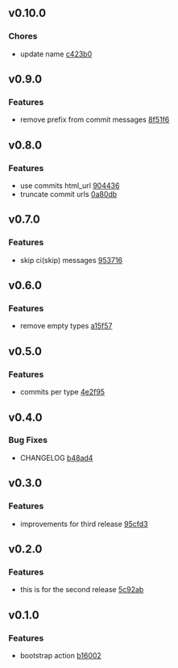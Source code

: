 
## v0.10.0

### Chores
- update name [c423b0](https://github.com/meetic-julienneuhart/e2p-create-release-action/commit/c423b0b9ab3f59788a1ad4a3187075623a7a685d)

## v0.9.0

### Features
- remove prefix from commit messages [8f51f6](https://github.com/meetic-julienneuhart/e2p-create-release-action/commit/8f51f6dad4551da89017a617da6e0914066d4c06)

## v0.8.0

### Features
- use commits html_url [904436](https://github.com/meetic-julienneuhart/e2p-create-release-action/commit/904436afed80ebbb3ad1dab60b01c6e4df75805e)
- truncate commit urls [0a80db](https://github.com/meetic-julienneuhart/e2p-create-release-action/commit/0a80db905b6429a1f4b2d1b417e9ac7c6854b6df)

## v0.7.0

### Features
- skip ci(skip) messages [953716](https://github.com/meetic-julienneuhart/e2p-create-release-action/commit/9537165e41a7f78c336a40922ed9d76b8992d856)

## v0.6.0

### Features
- remove empty types [a15f57](https://github.com/meetic-julienneuhart/e2p-create-release-action/commit/a15f577269d73076798784bc3b9f260de4dbe42c)

## v0.5.0

### Features
- commits per type [4e2f95](https://github.com/meetic-julienneuhart/e2p-create-release-action/commit/4e2f953dc8d211e9ea68c1f75fdd27187e83b7b8)

## v0.4.0

### Bug Fixes
- CHANGELOG [b48ad4](https://github.com/meetic-julienneuhart/e2p-create-release-action/commit/b48ad4cbbd9837be9b0d8f97137531aacc58268c)

## v0.3.0

### Features
- improvements for third release [95cfd3](https://github.com/meetic-julienneuhart/e2p-create-release-action/commit/95cfd33edb6b45a0739b9fb47fe4612ed8f7fd80)

## v0.2.0

### Features
- this is for the second release [5c92ab](https://github.com/meetic-julienneuhart/e2p-create-release-action/commit/5c92abf0a11dcd8f891be28e6d137b211aa780fd)

## v0.1.0

### Features
- bootstrap action [b16002](https://github.com/meetic-julienneuhart/e2p-create-release-action/commit/b16002c092eacf5a27220bd5c5df6718336d6cbd)
